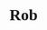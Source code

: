
<html>
  <head>
    <thead><h1>Rob</h1></thead>
  </head>
    <body>
    </body>

</html>

<style>
  h1{
    font-family:Impact;
    }
</style>

